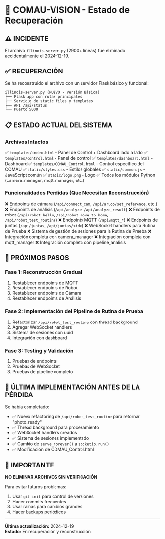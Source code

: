 # 🔧 COMAU-VISION - Estado de Recuperación

## ⚠️ INCIDENTE

El archivo `illinois-server.py` (2900+ líneas) fue eliminado accidentalmente el 2024-12-19.

## ✅ RECUPERACIÓN

Se ha reconstruido el archivo con un servidor Flask básico y funcional:

```
illinois-server.py (NUEVO - Versión Básica)
├── Flask app con rutas principales
├── Servicio de static files y templates
├── API /api/status
└── Puerto 5000
```

## 📋 ESTADO ACTUAL DEL SISTEMA

### Archivos Intactos
✅ `templates/index.html` - Panel de Control + Dashboard lado a lado
✅ `templates/control.html` - Panel de control
✅ `templates/dashboard.html` - Dashboard
✅ `templates/COMAU_Control.html` - Control específico del COMAU
✅ `static/styles.css` - Estilos globales
✅ `static/common.js` - JavaScript común
✅ `static/logo.png` - Logo
✅ Todos los módulos Python (camera_manager, mqtt_manager, etc.)

### Funcionalidades Perdidas (Que Necesitan Reconstrucción)

❌ Endpoints de cámara (`/api/connect_cam`, `/api/aruco/set_reference`, etc.)
❌ Endpoints de análisis (`/api/analyze`, `/api/analyze_result`)
❌ Endpoints de robot (`/api/robot_hello`, `/api/robot_move_to_home`, `/api/robot_test_routine`)
❌ Endpoints MQTT (`/api/mqtt_*`)
❌ Endpoints de juntas (`/api/juntas`, `/api/juntas/<id>`)
❌ WebSocket handlers para Rutina de Prueba
❌ Sistema de gestión de sesiones para la Rutina de Prueba
❌ Integración completa con camera_manager
❌ Integración completa con mqtt_manager
❌ Integración completa con pipeline_analisis

## 🎯 PRÓXIMOS PASOS

### Fase 1: Reconstrucción Gradual
1. Restablecer endpoints de MQTT
2. Restablecer endpoints de Robot
3. Restablecer endpoints de Cámara
4. Restablecer endpoints de Análisis

### Fase 2: Implementación del Pipeline de Rutina de Prueba
1. Refactorizar `/api/robot_test_routine` con thread background
2. Agregar WebSocket handlers
3. Sistema de sesiones con uuid
4. Integración con dashboard

### Fase 3: Testing y Validación
1. Pruebas de endpoints
2. Pruebas de WebSocket
3. Pruebas de pipeline completo

## 📝 ÚLTIMA IMPLEMENTACIÓN ANTES DE LA PÉRDIDA

Se había completado:
- ✅ Nuevo refactoring de `/api/robot_test_routine` para retornar "photo_ready"
- ✅ Thread background para procesamiento
- ✅ WebSocket handlers creados
- ✅ Sistema de sesiones implementado
- ✅ Cambio de `serve_forever()` a `socketio.run()`
- ✅ Modificación de COMAU_Control.html

## 🚨 IMPORTANTE

**NO ELIMINAR ARCHIVOS SIN VERIFICACIÓN**

Para evitar futuros problemas:
1. Usar `git init` para control de versiones
2. Hacer commits frecuentes
3. Usar ramas para cambios grandes
4. Hacer backups periódicos

---

**Última actualización:** 2024-12-19  
**Estado:** En recuperación y reconstrucción
